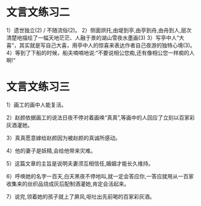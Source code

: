 # 文言文练习二
1）遗世独立(2) / 不随流俗(2)。
2）侧面烘托,由堤到亭,由亭到舟,由舟到人,层次清楚地描绘了一幅天地茫茫、人融于景的湖山雪夜水墨画(3)
3）写亭中人“大喜“，其实就是写自己大喜，用亭中人的惊喜来表达作者自己夜游的独特心境(3)。
4）等到了下船的时候，船夫喃喃地说:“不要说相公您痴,还有像相公您一样痴的人啊!”

# 文言文练习三
1）画工的画中人能复活。

2）赵颜依据画工的说法日夜不停对着画唤“真真”,等画中的人回应了立刻以百家彩灰酒灌她。

3）真真愿意嫁给赵颜因为被赵颜的真诚所感动。

4）他的妻子是妖精,会给他带来灾难。

5）这篇文章的主旨是说明夫妻须互相信任,婚姻才能长久维持。

6）呼唤她的名字一百天,白天黑夜不停地叫,就一定会答应你,一答应就用从一百家收集来的丝织品烧成灰后配制酒灌她,肯定会活起来。

7）说完,领着她的孩子就上了屏风,呕吐出先前喝的百家彩灰酒。